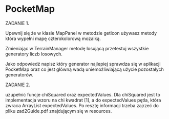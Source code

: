 # PocketMap

ZADANIE 1.

Upewnij się że w klasie MapPanel w metodzie getIcon używasz metody która wypełni mapę czterokolorową mozaiką.

Zmieniając w TerrainManager metodę losującą przetestuj wszystkie generatory liczb losowych.

Jako odpowiedź napisz który generator najlepiej sprawdza się w aplikacji PocketMap oraz co jest główną wadą uniemożliwiającą użycie pozostałych generatorów.


ZADANIE 2.

uzupełnić funcje chiSquared oraz expectedValues. Dla chiSquared jest to implementacja wzoru na chi kwadrat [1], a do expectedValues pętla, która zwraca ArrayList<Double> expectedValues.
Po resztę informacji trzeba zajrzeć do pliku zad2Guide.pdf znajdującym się w resources.